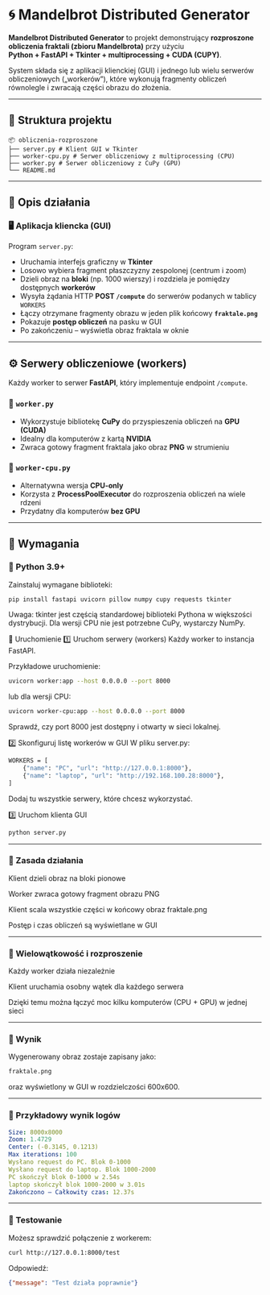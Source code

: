 # 🌀 Mandelbrot Distributed Generator

**Mandelbrot Distributed Generator** to projekt demonstrujący **rozproszone obliczenia fraktali (zbioru Mandelbrota)** przy użyciu  
**Python + FastAPI + Tkinter + multiprocessing + CUDA (CUPY)**.  

System składa się z aplikacji klienckiej (GUI) i jednego lub wielu serwerów obliczeniowych („workerów”), które wykonują fragmenty obliczeń równolegle i zwracają części obrazu do złożenia.

---

## 📁 Struktura projektu

```
📦 obliczenia-rozproszone
├── server.py # Klient GUI w Tkinter
├── worker-cpu.py # Serwer obliczeniowy z multiprocessing (CPU)
├── worker.py # Serwer obliczeniowy z CuPy (GPU)
└── README.md
```

---

## 🚀 Opis działania

### 🖥️ Aplikacja kliencka (GUI)

Program `server.py`:

- Uruchamia interfejs graficzny w **Tkinter**  
- Losowo wybiera fragment płaszczyzny zespolonej (centrum i zoom)  
- Dzieli obraz na **bloki** (np. 1000 wierszy) i rozdziela je pomiędzy dostępnych **workerów**  
- Wysyła żądania HTTP **POST `/compute`** do serwerów podanych w tablicy `WORKERS`  
- Łączy otrzymane fragmenty obrazu w jeden plik końcowy **`fraktale.png`**  
- Pokazuje **postęp obliczeń** na pasku w GUI  
- Po zakończeniu – wyświetla obraz fraktala w oknie  

---

## ⚙️ Serwery obliczeniowe (workers)

Każdy worker to serwer **FastAPI**, który implementuje endpoint `/compute`.

### 🧠 `worker.py`
- Wykorzystuje bibliotekę **CuPy** do przyspieszenia obliczeń na **GPU (CUDA)**  
- Idealny dla komputerów z kartą **NVIDIA**  
- Zwraca gotowy fragment fraktala jako obraz **PNG** w strumieniu  

### 🧮 `worker-cpu.py`
- Alternatywna wersja **CPU-only**  
- Korzysta z **ProcessPoolExecutor** do rozproszenia obliczeń na wiele rdzeni  
- Przydatny dla komputerów **bez GPU**

---

## 🔧 Wymagania

### 🐍 Python 3.9+

Zainstaluj wymagane biblioteki:

```bash
pip install fastapi uvicorn pillow numpy cupy requests tkinter
```
Uwaga:
tkinter jest częścią standardowej biblioteki Pythona w większości dystrybucji.
Dla wersji CPU nie jest potrzebne CuPy, wystarczy NumPy.

🧩 Uruchomienie
1️⃣ Uruchom serwery (workers)
Każdy worker to instancja FastAPI.

Przykładowe uruchomienie:
```bash
uvicorn worker:app --host 0.0.0.0 --port 8000
```
lub dla wersji CPU:
```bash
uvicorn worker-cpu:app --host 0.0.0.0 --port 8000
```
Sprawdź, czy port 8000 jest dostępny i otwarty w sieci lokalnej.

2️⃣ Skonfiguruj listę workerów w GUI
W pliku server.py:
```bash
WORKERS = [
    {"name": "PC", "url": "http://127.0.0.1:8000"},
    {"name": "laptop", "url": "http://192.168.100.28:8000"},
]
```
Dodaj tu wszystkie serwery, które chcesz wykorzystać.

3️⃣ Uruchom klienta GUI
```bash
python server.py
```
---
### 🧠 Zasada działania
Klient dzieli obraz na bloki pionowe

Worker zwraca gotowy fragment obrazu PNG

Klient scala wszystkie części w końcowy obraz fraktale.png

Postęp i czas obliczeń są wyświetlane w GUI

---
### 🧵 Wielowątkowość i rozproszenie
Każdy worker działa niezależnie

Klient uruchamia osobny wątek dla każdego serwera

Dzięki temu można łączyć moc kilku komputerów (CPU + GPU) w jednej sieci

---
### 📸 Wynik
Wygenerowany obraz zostaje zapisany jako:
```bash
fraktale.png
```
oraz wyświetlony w GUI w rozdzielczości 600x600.

---
### 🧰 Przykładowy wynik logów
```yaml
Size: 8000x8000
Zoom: 1.4729
Center: (-0.3145, 0.1213)
Max iterations: 100
Wysłano request do PC. Blok 0-1000
Wysłano request do laptop. Blok 1000-2000
PC skończył blok 0-1000 w 2.54s
laptop skończył blok 1000-2000 w 3.01s
Zakończono — Całkowity czas: 12.37s
```
---
### 🧪 Testowanie
Możesz sprawdzić połączenie z workerem:

```bash
curl http://127.0.0.1:8000/test
```
Odpowiedź:
```json
{"message": "Test działa poprawnie"}
```
